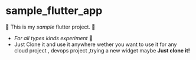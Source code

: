 # sample_flutter_app

🎤 This is my *sample* flutter project. 🦾

- *For all types kinds experiment* 🧪
- Just Clone it and use it anywhere wether you want to use it for any cloud project , devops project ,trying a new widget maybe **Just clone it!**
